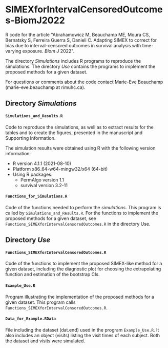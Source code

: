 # SIMEXforIntervalCensoredOutcomes-BiomJ2022
R code for the article "Abrahamowicz M, Beauchamp ME, Moura CS, Bernatsky S, Ferreira Guerra S, Danieli C. Adapting SIMEX to correct for bias due to interval-censored outcomes in survival analysis with time-varying exposure. *Biom J* 2022".

The directory *Simulations* includes R programs to reproduce the simulations. The directory *Use* contains the programs to implement the proposed methods for a given dataset.

For questions or comments about the code contact Marie-Eve Beauchamp (marie-eve.beauchamp at rimuhc.ca).
 

## Directory *Simulations* 

#### `Simulations_and_Results.R`
Code to reproduce the simulations, as well as to extract results for the tables and to create the figures, presented in the manuscript and Supporting Information.

The simulation results were obtained using R with the following version information:<br/>
- R version 4.1.1 (2021-08-10)<br/> 
- Platform x86_64-w64-mingw32/x64 (64-bit)<br/> 
- Using R packages:<br/> 
  - PermAlgo version 1.1<br/>
  - survival version 3.2-11

#### `Functions_for_Simulations.R`
Code of the functions needed to perform the *simulations*. This program is called by `Simulations_and_Results.R`. For the functions to implement the proposed methods for a given dataset, see `Functions_SIMEXforIntervalCensoredOutcomes.R` in the directory Use.


## Directory *Use* 

#### `Functions_SIMEXforIntervalCensoredOutcomes.R`
Code of the functions to implement the proposed SIMEX-like method for a given dataset, including the diagnostic plot for choosing the extrapolating function and estimation of the bootstrap CIs.

#### `Example_Use.R`
Program illustrating the implementation of the proposed methods for a given dataset. This program calls `Functions_SIMEXforIntervalCensoredOutcomes.R`.

#### `Data_for_Example.RData`
File including the dataset (dat.end) used in the program `Example_Use.R`. It also includes an object (visits) listing the visit times of each subject. Both the dataset and visits were simulated.
